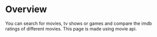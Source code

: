 # Overview
You can search for movies, tv shows or games and compare the imdb ratings of different movies. This page is made using movie api.
